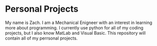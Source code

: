 # Personal Projects

My name is Zach. I am a Mechanical Enigneer with an interest in learning more about programming. I currently use python for all of my coding projects, but I also know MatLab and Visual Basic. This repository will contain all of my perrsonal projects.
